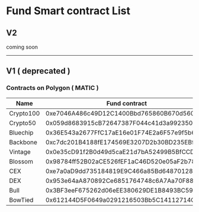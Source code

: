 # Fund Smart contract List

## V2

coming soon



***



## V1  ( deprecated )

### Contracts on Polygon ( MATIC )&#x20;

<table><thead><tr><th width="189">Name</th><th width="552">Fund contract</th></tr></thead><tbody><tr><td>Crypto100</td><td>0xe7046A486c49D12C1400Bbd765860B670d5605b9</td></tr><tr><td>Crypto50</td><td>0x059d8683915cB72647387F044c41d3a992350Da3</td></tr><tr><td>Bluechip</td><td>0x36E543a2677FfC17aE16e01F74E2a6F57e9f5b6c</td></tr><tr><td>Backbone</td><td>0xc7dc201B4188fE174569E3207D2b30BD235EBf98</td></tr><tr><td>Vintage</td><td>0x0e35cD91f2B0d49d5caE21d7bA52499B5BfCCD67</td></tr><tr><td>Blossom</td><td>0x98784ff52B02aCE526fEF1aC46D520e05aF2b784</td></tr><tr><td>CEX</td><td>0xe7a0aD9dd735184819E9C466a85Bd64870128b93</td></tr><tr><td>DEX</td><td>0x953e64aA870892Ce6851764748c6A7Aa70F8871b</td></tr><tr><td>Bull</td><td>0x3BF3eeF675262d06eEE380629DE1B8493BC59a80</td></tr><tr><td>BowTied</td><td>0x612144D5F0649a0291216503Bb5C14112714CCC5</td></tr></tbody></table>





